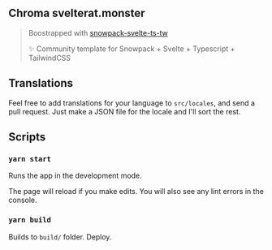 Chroma svelterat.monster
---


> Boostrapped with [snowpack-svelte-ts-tw](https://github.com/GarrettCannon/snowpack-svelte-ts-tw)
> 
> ✨ Community template for Snowpack + Svelte + Typescript + TailwindCSS

## Translations

Feel free to add translations for your language to `src/locales`, and send a pull request.
Just make a JSON file for the locale and I'll sort the rest.


## Scripts

### `yarn start`

Runs the app in the development mode.

The page will reload if you make edits.
You will also see any lint errors in the console.

### `yarn build`

Builds to `build/` folder.
Deploy.

